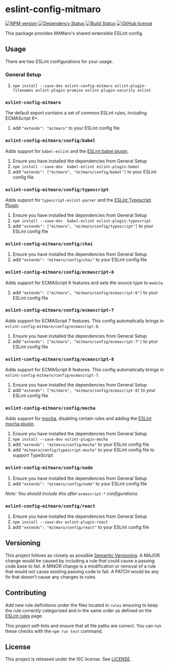 # eslint-config-mitmaro

[![NPM version](https://img.shields.io/npm/v/eslint-config-mitmaro.svg)][1]
[![Dependency Status](https://david-dm.org/MitMaro/eslint-config-mitmaro.svg)][2]
[![Build Status](https://travis-ci.org/MitMaro/eslint-config-mitmaro.svg?branch=master)][3]
[![GitHub license](https://img.shields.io/badge/license-ISC-blue.svg)][4]

This package provides MitMaro's shared extensible ESLint config.

## Usage

There are two ESLint configurations for your usage.

### General Setup

1. `npm install --save-dev eslint-config-mitmaro eslint-plugin-filenames eslint-plugin-promise eslint-plugin-security eslint`

### `eslint-config-mitmaro`

The default export contains a set of common ESLint rules, including ECMAScript 6+.

1. add `"extends": "mitmaro"` to your ESLint config file

### `eslint-config-mitmaro/config/babel`

Adds support for `babel-eslint` and the [ESLint babel plugin][5].

1. Ensure you have installed the dependencies from General Setup
1. `npm install --save-dev  babel-eslint eslint-plugin-babel`
1. add `"extends": ["mitmaro", "mitmaro/config/babel"]` to your ESLint config file

### `eslint-config-mitmaro/config/typescript`

Adds support for `typescript-eslint-parser` and the [ESLint Typescript Plugin][eslint-plugin-typescript].

1. Ensure you have installed the dependencies from General Setup
1. `npm install --save-dev  babel-eslint eslint-plugin-typescript`
1. add `"extends": ["mitmaro", "mitmaro/config/typescript"]` to your ESLint config file

### `eslint-config-mitmaro/config/chai`

1. Ensure you have installed the dependencies from General Setup
1. add `"extends": "mitmaro/config/chai"` to your ESLint config file

### `eslint-config-mitmaro/config/ecmascript-6`

Adds support for ECMAScript 6 features and sets the source type to `module`.

1. add `"extends": ["mitmaro", "mitmaro/config/ecmascript-6"]` to your ESLint config file

### `eslint-config-mitmaro/config/ecmascript-7`

Adds support for ECMAScript 7 features. This config automatically brings in `eslint-config-mitmaro/config/ecmascript-6`.

1. Ensure you have installed the dependencies from General Setup
1. add `"extends": ["mitmaro", "mitmaro/config/ecmascript-7"]` to your ESLint config file

### `eslint-config-mitmaro/config/ecmascript-8`

Adds support for ECMAScript 8 features. This config automatically brings in `eslint-config-mitmaro/config/ecmascript-7`.

1. Ensure you have installed the dependencies from General Setup
1. add `"extends": ["mitmaro", "mitmaro/config/ecmascript-8]` to your ESLint config file

### `eslint-config-mitmaro/config/mocha`

Adds support for [mocha][6], disabling certain rules and adding the [ESLint mocha plugin][7].

1. Ensure you have installed the dependencies from General Setup
1. `npm install --save-dev eslint-plugin-mocha`
1. add `"extends": "mitmaro/config/mocha"` to your ESLint config file
1. add `"mitmaro/config/typescript-mocha"` to your ESLint config file to support TypeScript

### `eslint-config-mitmaro/config/node`

1. Ensure you have installed the dependencies from General Setup
1. add `"extends": "mitmaro/config/node"` to your ESLint config file

_Note: You should include this after `ecmascript-*` configurations._

### `eslint-config-mitmaro/config/react`

1. Ensure you have installed the dependencies from General Setup
1. `npm install --save-dev eslint-plugin-react`
1. add `"extends": "mitmaro/config/react"` to your ESLint config file

## Versioning

This project follows as closely as possible [Semantic Versioning][8]. A MAJOR change would be caused
by including a rule that could cause a passing code base to fail. A MINOR change is a modification or removal of a rule
that would not cause existing passing code to fail. A PATCH would be any fix that doesn't cause any changes to rules. 

## Contributing

Add new rule definitions under the files located in `rules` ensuring to keep the rule correctly categorized and in the
same order as defined on the [ESLint rules][9] page.

This project self-lints and ensure that all file paths are correct. You can run these checks with the `npm run test`
command.

## License

This project is released under the ISC license. See [LICENSE].

[1]:https://www.npmjs.com/package/eslint-config-mitmaro
[2]:https://david-dm.org/MitMaro/eslint-config-mitmaro
[3]:https://travis-ci.org/MitMaro/eslint-config-mitmaro
[4]:https://raw.githubusercontent.com/MitMaro/eslint-config-mitmaro/master/LICENSE
[5]:https://github.com/babel/eslint-plugin-babel
[eslint-plugin-typescript]:https://github.com/nzakas/eslint-plugin-typescript
[6]:mochajs.org
[7]:https://github.com/lo1tuma/eslint-plugin-mocha
[8]:http://semver.org/
[9]:http://eslint.org/docs/rules/
[LICENSE]:LICENSE
